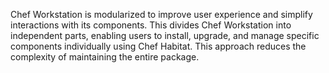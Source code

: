 Chef Workstation is modularized to improve user experience and simplify interactions with its components.
This divides Chef Workstation into independent parts, enabling users to install, upgrade, and manage specific components individually using Chef Habitat.
This approach reduces the complexity of maintaining the entire package.
